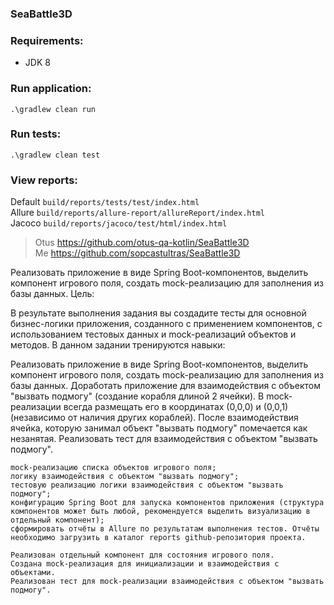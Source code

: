 ### SeaBattle3D

### Requirements:

* JDK 8

### Run application:

```.\gradlew clean run```

### Run tests:

```.\gradlew clean test```

### View reports:

Default ```build/reports/tests/test/index.html```  
Allure ```build/reports/allure-report/allureReport/index.html```   
Jacoco ```build/reports/jacoco/test/html/index.html```  

> Otus https://github.com/otus-qa-kotlin/SeaBattle3D  
> Me https://github.com/sopcastultras/SeaBattle3D


Реализовать приложение в виде Spring Boot-компонентов, выделить компонент игрового поля, создать mock-реализацию для заполнения из базы данных.
Цель:

В результате выполнения задания вы создадите тесты для основной бизнес-логики приложения, созданного с применением компонентов, с использованием тестовых данных и mock-реализаций объектов и методов.
В данном задании тренируются навыки:

Реализовать приложение в виде Spring Boot-компонентов, выделить компонент игрового поля, создать mock-реализацию для заполнения из базы данных. 
Доработать приложение для взаимодействия с объектом "вызвать подмогу" (создание корабля длиной 2 ячейки). 
В mock-реализации всегда размещать его в координатах (0,0,0) и (0,0,1) (независимо от наличия других кораблей). 
После взаимодействия ячейка, которую занимал объект "вызвать подмогу" помечается как незанятая. 
Реализовать тест для взаимодействия с объектом "вызвать подмогу".

    mock-реализацию списка объектов игрового поля;
    логику взаимодействия с объектом "вызвать подмогу";
    тестовую реализацию логики взаимодействия с объектом "вызвать подмогу";
    конфигурацию Spring Boot для запуска компонентов приложения (структура компонентов может быть любой, рекомендуется выделить визуализацию в отдельный компонент);
    сформировать отчёты в Allure по результатам выполнения тестов. Отчёты необходимо загрузить в каталог reports github-репозитория проекта.

    Реализован отдельный компонент для состояния игрового поля.
    Создана mock-реализация для инициализации и взаимодействия с объектами.
    Реализован тест для mock-реализации взаимодействия с объектом "вызвать подмогу".